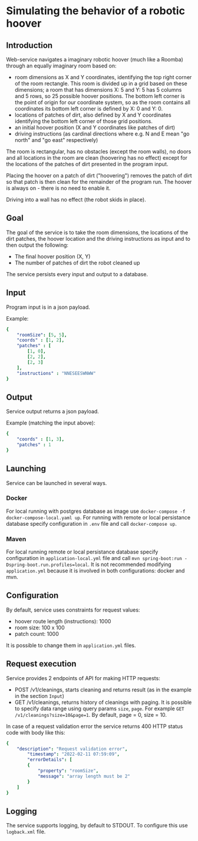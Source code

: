 Simulating the behavior of a robotic hoover
======================

## Introduction
Web-service navigates a imaginary robotic hoover (much like a Roomba) through an equally imaginary room based on:

- room dimensions as X and Y coordinates, identifying the top right corner of the room rectangle. This room is divided up in a grid based on these dimensions; a room that has dimensions X: 5 and Y: 5 has 5 columns and 5 rows, so 25 possible hoover positions. The bottom left corner is the point of origin for our coordinate system, so as the room contains all coordinates its bottom left corner is defined by X: 0 and Y: 0.
- locations of patches of dirt, also defined by X and Y coordinates identifying the bottom left corner of those grid positions.
- an initial hoover position (X and Y coordinates like patches of dirt)
- driving instructions (as cardinal directions where e.g. N and E mean "go north" and "go east" respectively)

The room is rectangular, has no obstacles (except the room walls), no doors and all locations in the room are clean (hoovering has no effect) except for the locations of the patches of dirt presented in the program input.

Placing the hoover on a patch of dirt ("hoovering") removes the patch of dirt so that patch is then clean for the remainder of the program run. The hoover is always on - there is no need to enable it.

Driving into a wall has no effect (the robot skids in place).

## Goal
The goal of the service is to take the room dimensions, the locations of the dirt patches, the hoover location and the driving instructions as input and to then output the following:

- The final hoover position (X, Y)
- The number of patches of dirt the robot cleaned up

The service persists every input and output to a database.

## Input
Program input is in a json payload.

Example:

```yml
{
    "roomSize": [5, 5],
    "coords" : [1, 2],
    "patches" : [
        [1, 0],
        [2, 2],
        [2, 3]
    ],
    "instructions" : "NNESEESWNWW"
}
```

## Output
Service output returns a json payload.

Example (matching the input above):

```yml
{
    "coords" : [1, 3],
    "patches" : 1
}
```

## Launching
Service can be launched in several ways.
### Docker
For local running with postgres database as image use `docker-compose -f docker-compose-local.yaml up`.
For running with remote or local persistance database specify configuration in `.env` file and call `docker-compose up`.

### Maven
For local running remote or local persistance database specify configuration in `application-local.yml` file and call `mvn spring-boot:run -Dspring-boot.run.profiles=local`.
It is not recommended modifying `application.yml` because it is involved in both configurations: docker and mvn.

## Configuration
By default, service uses constraints for request values:
- hoover route length (instructions): 1000
- room size: 100 x 100
- patch count: 1000

It is possible to change them in `application.yml` files.

## Request execution
Service provides 2 endpoints of API for making HTTP requests:

- POST /v1/cleanings, starts cleaning and returns result (as in the example in the section `Input`)
- GET /v1/cleanings, returns history of cleanings with paging. It is possible to specify data range using query params `size`, `page`. For example `GET /v1/cleanings?size=10&page=1`. By default, page = 0, size = 10.  

In case of a request validation error the service returns 400 HTTP status code with body like this:

```yml
{
    "description": "Request validation error",
        "timestamp": "2022-02-11 07:59:09",
        "errorDetails": [
        {
            "property": "roomSize",
            "message": "array length must be 2"
        }
    ]
}
```

## Logging
The service supports logging, by default to STDOUT. To configure this use `logback.xml` file.